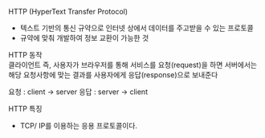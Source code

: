 HTTP (HyperText Transfer Protocol)     
* 텍스트 기반의 통신 규약으로 인터넷 상에서 데이터를 주고받을 수 있는 프로토콜
* 규약에 맞춰 개발하여 정보 교환이 가능한 것

HTTP 동작     
클라이언트 즉, 사용자가 브라우저를 통해 서비스를 요청(request)을 하면 서버에서는 해당 요청사항에 맞는 결과를 사용자에게 응답(response)으로 보내준다
     
    
요청 : client -> server
응답 : server -> client

HTTP 특징         
* TCP/ IP를 이용하는 응용 프로토콜이다.
